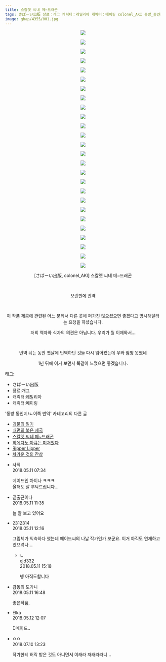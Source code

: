 ```yaml
---
title: 스칼렛 씨네 메~드래곤
tags: さばーい出版 장르：개그 캐릭터：레밀리아 캐릭터：메이링 colonel_AKI 동방_동인지／ㄴ이쪽_번역
image: ghap/4355/001.jpg
---
```

<div class="article">
<p style="text-align: center; clear: none; float: none;"><img src="{{ site.nasurl }}/ghap/4355/001.jpg"/></p>
<p style="text-align: center; clear: none; float: none;"><img src="{{ site.nasurl }}/ghap/4355/002.jpg"/></p>
<p style="text-align: center; clear: none; float: none;"><img src="{{ site.nasurl }}/ghap/4355/003.jpg"/></p>
<p style="text-align: center; clear: none; float: none;"><img src="{{ site.nasurl }}/ghap/4355/004.jpg"/></p>
<p style="text-align: center; clear: none; float: none;"><img src="{{ site.nasurl }}/ghap/4355/005.jpg"/></p>
<p style="text-align: center; clear: none; float: none;"><img src="{{ site.nasurl }}/ghap/4355/006.jpg"/></p>
<p style="text-align: center; clear: none; float: none;"><img src="{{ site.nasurl }}/ghap/4355/007.jpg"/></p>
<p style="text-align: center; clear: none; float: none;"><img src="{{ site.nasurl }}/ghap/4355/008.jpg"/></p>
<p style="text-align: center; clear: none; float: none;"><img src="{{ site.nasurl }}/ghap/4355/009.jpg"/></p>
<p style="text-align: center; clear: none; float: none;"><img src="{{ site.nasurl }}/ghap/4355/010.jpg"/></p>
<p style="text-align: center; clear: none; float: none;"><img src="{{ site.nasurl }}/ghap/4355/011.jpg"/></p>
<p style="text-align: center; clear: none; float: none;"><img src="{{ site.nasurl }}/ghap/4355/012.jpg"/></p>
<p style="text-align: center; clear: none; float: none;"><img src="{{ site.nasurl }}/ghap/4355/013.jpg"/></p>
<p style="text-align: center; clear: none; float: none;"><img src="{{ site.nasurl }}/ghap/4355/014.jpg"/></p>
<p style="text-align: center; clear: none; float: none;"><img src="{{ site.nasurl }}/ghap/4355/015.jpg"/></p>
<p style="text-align: center; clear: none; float: none;"><img src="{{ site.nasurl }}/ghap/4355/016.jpg"/></p>
<p style="text-align: center; clear: none; float: none;"><img src="{{ site.nasurl }}/ghap/4355/017.jpg"/></p>
<p style="text-align: center; clear: none; float: none;"><img src="{{ site.nasurl }}/ghap/4355/018.jpg"/></p>
<p style="text-align: center; clear: none; float: none;"><img src="{{ site.nasurl }}/ghap/4355/019.jpg"/></p>
<p style="text-align: center; clear: none; float: none;"><img src="{{ site.nasurl }}/ghap/4355/020.jpg"/></p>
<p style="text-align: center; clear: none; float: none;"><img src="{{ site.nasurl }}/ghap/4355/021.jpg"/></p>
<p style="text-align: center; clear: none; float: none;"><img src="{{ site.nasurl }}/ghap/4355/022.jpg"/></p>
<p style="text-align: center; clear: none; float: none;"><img src="{{ site.nasurl }}/ghap/4355/023.jpg"/></p>
<p style="text-align: center; clear: none; float: none;"><img src="{{ site.nasurl }}/ghap/4355/024.jpg"/></p>
<p style="text-align: center; clear: none; float: none;"><img src="{{ site.nasurl }}/ghap/4355/025.jpg"/></p>
<p style="text-align: center; clear: none; float: none;"><img src="{{ site.nasurl }}/ghap/4355/026.jpg"/></p>
<p style="text-align: center; clear: none; float: none;">[さばーい出版, colonel_AKI] 스칼렛 씨네 메~드래곤</p>
<p style="text-align: center; clear: none; float: none;"><br/></p>
<p style="text-align: center; clear: none; float: none;">오랜만에 번역</p>
<p style="text-align: center; clear: none; float: none;"><br/></p>
<p style="text-align: center; clear: none; float: none;">이 작품 제공에 관련된 어느 분께서 다른 곳에 퍼가진 않으셨으면 좋겠다고 명시해달라는 요청을 하셨습니다.</p>
<p style="text-align: center; clear: none; float: none;">저희 역자와 식자의 의견은 아닙니다. 우리가 뭘 이제와서...</p>
<p style="text-align: center; clear: none; float: none;"><br/></p>
<p style="text-align: center; clear: none; float: none;">번역 쉬는 동안 옛날에 번역하던 것들 다시 읽어봤는데 우와 엄청 못했네</p>
<p style="text-align: center; clear: none; float: none;">1년 뒤에 이거 보면서 똑같이 느꼈으면 좋겠습니다.</p>
</div><div class="tagTrail">
<p>태그: </p>
<ul>
<li>さばーい出版</li>
<li>장르:개그</li>
<li>캐릭터:레밀리아</li>
<li>캐릭터:메이링</li>
</ul>
</div><div class="another">
<p>'동방 동인지/ㄴ이쪽 번역' 카테고리의 다른 글</p>
<ul>
<li><a href="/2018-05-17-ghap_4377">괴물의 일기</a></li>
<li><a href="/2018-05-13-ghap_4369">내면의 붉은 제국</a></li>
<li><a href="/2018-05-11-ghap_4355">스칼렛 씨네 메~드래곤</a></li>
<li><a href="/2018-04-27-ghap_4340">히에다노 아큐는 미쳐있다</a></li>
<li><a href="/2018-04-24-ghap_4322">Ripper Lipper</a></li>
<li><a href="/2018-04-22-ghap_4321">차가운 것의 잔상</a></li>
</ul>
</div><div class="cb_module cb_fluid">
<div class="cb_wrt cb_profile">
<div class="comment">
<ul>
<li class="cb_thumb_off" id="comment15253971">
<div class="cb_comment_area">
<div class="cb_info_area">
<div class="cb_section">
<span class="cb_nick_name">사적</span>
</div>
<div class="cb_section">
<span class="cb_date">2018.05.11 07:34 </span>
</div>
</div>
<div class="cb_dsc_comment">
<p class="cb_dsc">
											메이드인 차이나 ㅋㅋㅋ<br/>
올해도 잘 부탁드립니다...
										</p>
</div>
</div></li>
<li class="cb_thumb_off" id="comment15254046">
<div class="cb_comment_area">
<div class="cb_info_area">
<div class="cb_section">
<span class="cb_nick_name">곧출근이다</span>
</div>
<div class="cb_section">
<span class="cb_date">2018.05.11 11:35 </span>
</div>
</div>
<div class="cb_dsc_comment">
<p class="cb_dsc">
											늘 잘 보고 있어요
										</p>
</div>
</div></li>
<li class="cb_thumb_off" id="comment15254077">
<div class="cb_comment_area">
<div class="cb_info_area">
<div class="cb_section">
<span class="cb_nick_name">2312314</span>
</div>
<div class="cb_section">
<span class="cb_date">2018.05.11 12:16 </span>
</div>
</div>
<div class="cb_dsc_comment">
<p class="cb_dsc">
											그림체가 익숙하다 했는데 메이드씨의 나날 작가인가 보군요. 이거 아직도 연재하고 있으려나....
										</p>
</div>
<ul>
<li class="cb_thumb_off" id="comment15254157">
<span class="cb_bu_subnode">ㄴ</span>
<div class="cb_comment_area">
<div class="cb_info_area">
<div class="cb_section">
<span class="cb_nick_name">ejd332</span>
</div>
<div class="cb_section">
<span class="cb_date">2018.05.11 15:18 </span>
</div>
</div>
<div class="cb_dsc_comment">
<p class="cb_dsc">
																넹 아직도합니다
															</p>
</div>
</div>
</li>
</ul>
</div></li>
<li class="cb_thumb_off" id="comment15254188">
<div class="cb_comment_area">
<div class="cb_info_area">
<div class="cb_section">
<span class="cb_nick_name">감동의 도가니</span>
</div>
<div class="cb_section">
<span class="cb_date">2018.05.11 16:48 </span>
</div>
</div>
<div class="cb_dsc_comment">
<p class="cb_dsc">
											좋은작품, 
										</p>
</div>
</div></li>
<li class="cb_thumb_off" id="comment15254575">
<div class="cb_comment_area">
<div class="cb_info_area">
<div class="cb_section">
<span class="cb_nick_name">Elka</span>
</div>
<div class="cb_section">
<span class="cb_date">2018.05.12 12:07 </span>
</div>
</div>
<div class="cb_dsc_comment">
<p class="cb_dsc">
											D메이드..
										</p>
</div>
</div></li>
<li class="cb_thumb_off" id="comment15283398">
<div class="cb_comment_area">
<div class="cb_info_area">
<div class="cb_section">
<span class="cb_nick_name">ㅇㅇ</span>
</div>
<div class="cb_section">
<span class="cb_date">2018.07.10 13:23 </span>
</div>
</div>
<div class="cb_dsc_comment">
<p class="cb_dsc">
											작가한테 허락 받은 것도 아니면서 이래라 저래라라니...
										</p>
</div>
</div></li>
</ul>
</div>
</div><!-- commentList close -->
</div>